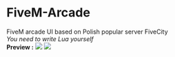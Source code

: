 # FiveM-Arcade
FiveM arcade UI based on Polish popular server FiveCity
<br>
*You need to write Lua yourself*
<br>
**Preview :**
<img src="https://cdn.discordapp.com/attachments/1047550758561779762/1078126217347203154/image.png"></img>
<img src="https://cdn.discordapp.com/attachments/1047550758561779762/1078126245876867214/image.png"></img>

